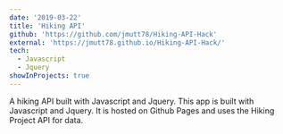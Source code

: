 ```yaml
---
date: '2019-03-22'
title: 'Hiking API'
github: 'https://github.com/jmutt78/Hiking-API-Hack'
external: 'https://jmutt78.github.io/Hiking-API-Hack/'
tech:
  - Javascript
  - Jquery
showInProjects: true
---
```


A hiking API built with Javascript and Jquery. This app is built with Javascript and Jquery. It is hosted on Github Pages and uses the Hiking Project API for data.
